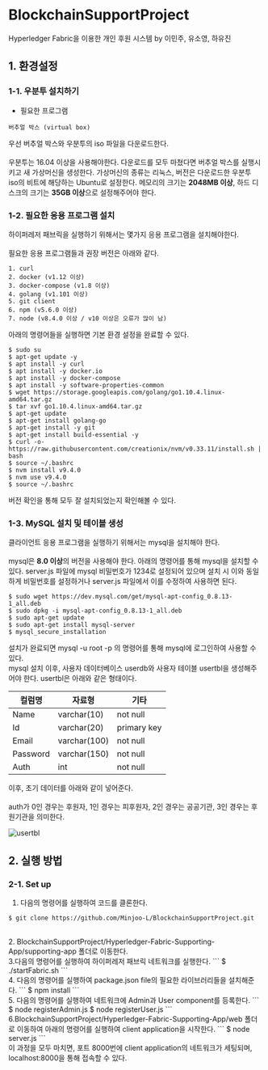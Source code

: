 # BlockchainSupportProject

Hyperledger Fabric을 이용한 개인 후원 시스템 by 이민주, 유소영, 하유진

## 1. 환경설정 
### 1-1. 우분투 설치하기


- 필요한 프로그램
```
버추얼 박스 (virtual box)
```
    
우선 버추얼 박스와 우분투의 iso 파일을 다운로드한다. <br> <br>
우분투는 16.04 이상을 사용해야한다. 다운로드를 모두 마쳤다면 버추얼 박스를 실행시키고 새 가상머신을 생성한다. 가상머신의 종류는 리눅스, 버전은 다운로드한 우분투 iso의 비트에 해당하는 Ubuntu로 설정한다. 메모리의 크기는 **2048MB 이상**, 하드 디스크의 크기는 **35GB 이상**으로 설정해주어야 한다.


### 1-2. 필요한 응용 프로그램 설치


하이퍼레저 패브릭을 실행하기 위해서는 몇가지 응용 프로그램을 설치해야한다. <br><br>
필요한 응용 프로그램들과 권장 버전은 아래와 같다.

```
1. curl
2. docker (v1.12 이상)
3. docker-compose (v1.8 이상)
4. golang (v1.101 이상)
5. git client
6. npm (v5.6.0 이상)
7. node (v8.4.0 이상 / v10 이상은 오류가 많이 남)
```

아래의 명령어들을 실행하면 기본 환경 설정을 완료할 수 있다.

```
$ sudo su
$ apt-get update -y
$ apt install -y curl
$ apt install -y docker.io
$ apt install -y docker-compose
$ apt install -y software-properties-common
$ wget https://storage.googleapis.com/golang/go1.10.4.linux-amd64.tar.gz
$ tar xvf go1.10.4.linux-amd64.tar.gz
$ apt-get update
$ apt-get install golang-go
$ apt-get install -y git
$ apt-get install build-essential -y
$ curl -o- https://raw.githubusercontent.com/creationix/nvm/v0.33.11/install.sh | bash
$ source ~/.bashrc
$ nvm install v9.4.0
$ nvm use v9.4.0
$ source ~/.bashrc
```

버전 확인을 통해 모두 잘 설치되었는지 확인해볼 수 있다.

### 1-3. MySQL 설치 및 테이블 생성

클라이언트 응용 프로그램을 실행하기 위해서는 mysql을 설치해야 한다. <br><br> 
mysql은 **8.0 이상**의 버전을 사용해야 한다. 아래의 명령어를 통해 mysql을 설치할 수 있다. server.js 파일에 mysql 비밀번호가 1234로 설정되어 있으며 설치 시 이와 동일하게 비밀번호를 설정하거나 server.js 파일에서 이를 수정하여 사용하면 된다.

```
$ sudo wget https://dev.mysql.com/get/mysql-apt-config_0.8.13-1_all.deb
$ sudo dpkg -i mysql-apt-config_0.8.13-1_all.deb
$ sudo apt-get update
$ sudo apt-get install mysql-server
$ mysql_secure_installation
```

설치가 완료되면 mysql -u root -p 의 명령어를 통해 mysql에 로그인하여 사용할 수 있다. <br>
mysql 설치 이후, 사용자 데이터베이스 userdb와 사용자 테이블 usertbl을 생성해주어야 한다. usertbl은 아래와 같은 형태이다.

|컬럼명|자료형|기타|
|---|---|---|
|Name|varchar(10)|not null|
|Id|varchar(20)|primary key|
|Email|varchar(100)|not null|
|Password|varchar(150)|not null|
|Auth|int|not null|

이후, 초기 데이터를 아래와 같이 넣어준다. <br><br>
auth가 0인 경우는 후원자, 1인 경우는 피후원자, 2인 경우는 공공기관, 3인 경우는 후원기관을 의미한다.

![usertbl](https://user-images.githubusercontent.com/43545606/76099454-7bbcc980-600e-11ea-950d-8b8395a8bb56.png)

## 2. 실행 방법
### 2-1. Set up
1. 다음의 명령어를 실행하여 코드를 클론한다.
```
$ git clone https://github.com/Minjoo-L/BlockchainSupportProject.git
```
<br>
2. BlockchainSupportProject/Hyperledger-Fabric-Supporting-App/supporting-app 폴더로 이동한다.<br>
3.다음의 명령어를 실행하여 하이퍼레저 패브릭 네트워크를 실행한다.
```
$ ./startFabric.sh
```
<br>
4. 다음의 명령어를 실행하여 package.json file의 필요한 라이브러리들을 설치해준다.
```
$ npm install
```
<br>
5. 다음의 명령어를 실행하여 네트워크에 Admin과 User component를 등록한다.
```
$ node registerAdmin.js
$ node registerUser.js
```
<br>
6.BlockchainSupportProject/Hyperledger-Fabric-Supporting-App/web 폴더로 이동하여 아래의 명령어를 실행하여 client application을 시작한다.
```
$ node server.js
```
<br>
이 과정을 모두 마치면, 포트 8000번에 client application의 네트워크가 세팅되며, localhost:8000을 통해 접속할 수 있다.
